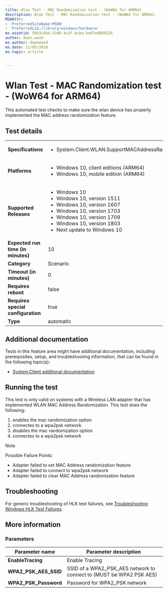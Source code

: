 ```yaml
---
title: Wlan Test - MAC Randomization test - (WoW64 for ARM64)
description: Wlan Test - MAC Randomization test - (WoW64 for ARM64)
MSHAttr:
- 'PreferredSiteName:MSDN'
- 'PreferredLib:/library/windows/hardware'
ms.assetid: 50b3c6b4-33d0-4c3f-bcba-be97e8089226
author: dawn.wood
ms.author: dawnwood
ms.date: 11/05/2018
ms.topic: article


---
```


# <span id="p_hlk_test.fb04abc8-5f4d-45a1-98c8-a837e167fd64"></span>Wlan Test - MAC Randomization test - (WoW64 for ARM64)


This automated test checks to make sure the wlan device has properly implemented the MAC address randomization feature.

## Test details

|||
|---|---|
| **Specifications**  | <ul><li>System.Client.WLAN.SupportMACAddressRandomization.MACAddressRandomization</li></ul> |  
| **Platforms**   | <ul><li>Windows 10, client editions (ARM64)</li><li>Windows 10, mobile edition (ARM64)</li></ul> |
| **Supported Releases** | <ul><li>Windows 10</li><li>Windows 10, version 1511</li><li>Windows 10, version 1607</li><li>Windows 10, version 1703</li><li>Windows 10, version 1709</li><li>Windows 10, version 1803</li><li>Next update to Windows 10</li></ul> |
|**Expected run time (in minutes)**| 10 |
|**Category**| Scenario |
|**Timeout (in minutes)**| 0 |
|**Requires reboot**| false |
|**Requires special configuration**| true |
|**Type**| automatic |



## <span id="Additional_documentation"></span><span id="additional_documentation"></span><span id="ADDITIONAL_DOCUMENTATION"></span>Additional documentation


Tests in this feature area might have additional documentation, including prerequisites, setup, and troubleshooting information, that can be found in the following topic(s):

-   [System.Client additional documentation](system-client-additional-documentation.md)

## <span id="Running_the_test"></span><span id="running_the_test"></span><span id="RUNNING_THE_TEST"></span>Running the test


This test is only valid on systems with a Wireless LAN adapter that has implemented WLAN MAC Address Randomization. This test does the following:

1.  enables the mac randomization option
2.  connectes to a wpa2psk network
3.  disables the mac randomization option
4.  connectes to a wpa2psk network

>[!NOTE]
>  Possible Failure Points:
>  - Adapter failed to set MAC Address randomization feature
>  - Adapter failed to connect to wpa2psk network
>  - Adapter failed to clear MAC Address randomization feature



## <span id="Troubleshooting"></span><span id="troubleshooting"></span><span id="TROUBLESHOOTING"></span>Troubleshooting


For generic troubleshooting of HLK test failures, see [Troubleshooting Windows HLK Test Failures](../user/troubleshooting-windows-hlk-test-failures.md).


## <span id="More_information"></span><span id="more_information"></span><span id="MORE_INFORMATION"></span>More information


### <span id="Parameters"></span><span id="parameters"></span><span id="PARAMETERS"></span>Parameters

| Parameter name           | Parameter description                                                 |
|--------------------------|-----------------------------------------------------------------------|
| **EnableTracing**        | Enable Tracing                                                        |
| **WPA2\_PSK\_AES\_SSID** | SSID of a WPA2\_PSK\_AES network to connect to (MUST be WPA2 PSK AES) |
| **WPA2\_PSK\_Password**  | Password for WPA2\_PSK network                                        |












